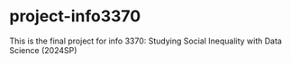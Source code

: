 # project-info3370
This is the final project for info 3370: Studying Social Inequality with Data Science (2024SP)
